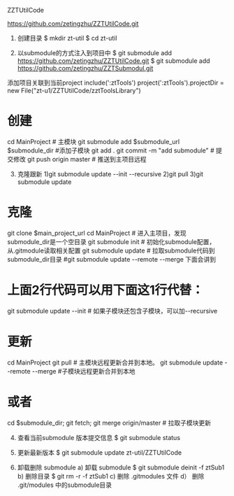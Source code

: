 

ZZTUtilCode

https://github.com/zetingzhu/ZZTUtilCode.git

1. 创建目录
$ mkdir zt-util
$ cd zt-util

2. 以submodule的方式注入到项目中
$ git submodule add https://github.com/zetingzhu/ZZTUtilCode.git
$ git submodule add https://github.com/zetingzhu/ZZTSubmodul.git

添加项目关联到当前project
include(':ztTools')
project(':ztTools').projectDir = new File("zt-u1/ZZTUtilCode/zztToolsLibrary")


# 创建
cd MainProject # 主模块
git submodule add  $submodule_url $submodule_dir  #添加子模块
git add .
git commit -m "add submodule" # 提交修改
git push origin master # 推送到主项目远程


3. 克隆跟新
1)git submodule update --init --recursive
2)git pull
3)git submodule update

# 克隆
git clone $main_project_url
cd MainProject # 进入主项目，发现submodule_dir是一个空目录
git submodule init # 初始化submodule配置，从.gitmodule读取相关配置
git submodule update # 拉取submodule代码到submodule_dir目录 #git submodule update --remote --merge 下面会讲到
# 上面2行代码可以用下面这1行代替：
git submodule update --init # 如果子模块还包含子模块，可以加--recursive


# 更新
cd MainProject
git pull # 主模块远程更新合并到本地。
git submodule update --remote --merge #子模块远程更新合并到本地
# 或者
cd $submodule_dir; git fetch; git merge origin/master # 拉取子模块更新
  

4. 查看当前submodule 版本提交信息
$ git submodule status

5. 更新最新版本
$ git submodule update zt-util/ZZTUtilCode 


6. 卸载删除 submodule
a) 卸载 submodule
$ git submodule deinit -f ztSub1
b) 删除目录
$ git rm -r -f ztSub1
c)
删除 .gitmodules 文件
d）
删除 .git/modules 中的submodule目录

